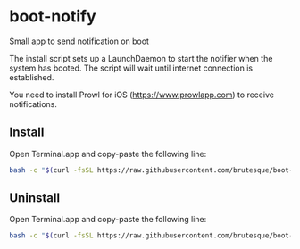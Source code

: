 # boot-notify
Small app to send notification on boot

The install script sets up a LaunchDaemon to start the notifier when the system has booted. The script will wait until internet connection is established.

You need to install Prowl for iOS (https://www.prowlapp.com) to receive notifications.

## Install

Open Terminal.app and copy-paste the following line:
```sh
bash -c "$(curl -fsSL https://raw.githubusercontent.com/brutesque/boot-notify/master/install.sh)"
```

## Uninstall

Open Terminal.app and copy-paste the following line:
```sh
bash -c "$(curl -fsSL https://raw.githubusercontent.com/brutesque/boot-notify/master/uninstall.sh)"
```
